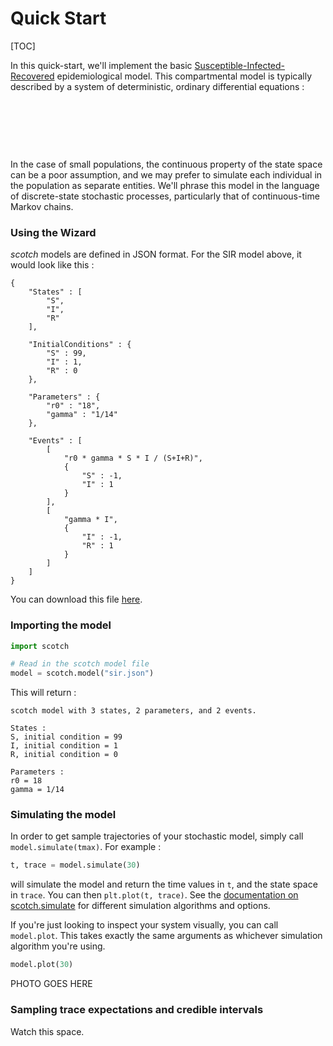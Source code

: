 # Quick Start


<link rel="stylesheet" href="//cdnjs.cloudflare.com/ajax/libs/KaTeX/0.2.0/katex.min.css">
<script src="//cdnjs.cloudflare.com/ajax/libs/KaTeX/0.2.0/katex.min.js"></script>


[TOC]


In this quick-start, we'll implement the basic [Susceptible-Infected-Recovered](http://en.wikipedia.org/wiki/Compartmental_models_in_epidemiology) epidemiological model. This compartmental model is typically described by a system of deterministic, ordinary differential equations :

<div id="SIR_S" class="katex"></div><br /><p />
<div id="SIR_I" class="katex"></div><br /><p />
<div id="SIR_R" class="katex"></div><br /><p />

In the case of small populations, the continuous property of the state space can be a poor assumption, and we may prefer to simulate each individual in the population as separate entities. We'll phrase this model in the language of discrete-state stochastic processes, particularly that of continuous-time Markov chains. 


### Using the Wizard

_scotch_ models are defined in JSON format. For the SIR model above, it would look like this :

```
{
    "States" : [
        "S",
        "I",
        "R"
    ],

    "InitialConditions" : {
        "S" : 99,
        "I" : 1,
        "R" : 0
    },

    "Parameters" : {
        "r0" : "18",
        "gamma" : "1/14"
    },

    "Events" : [
        [
            "r0 * gamma * S * I / (S+I+R)",
            {
                "S" : -1,
                "I" : 1
            }
        ],
        [
            "gamma * I",
            {
                "I" : -1,
                "R" : 1
            }
        ]
    ]
}
```

You can download this file [here](files/sir.json).




### Importing the model

```python
import scotch

# Read in the scotch model file
model = scotch.model("sir.json")
```

This will return :
```text
scotch model with 3 states, 2 parameters, and 2 events.

States :
S, initial condition = 99
I, initial condition = 1
R, initial condition = 0

Parameters :
r0 = 18
gamma = 1/14
```






### Simulating the model

In order to get sample trajectories of your stochastic model, simply call `model.simulate(tmax)`. For example :
```python
t, trace = model.simulate(30)
```
will simulate the model and return the time values in `t`, and the state space in `trace`. You can then `plt.plot(t, trace)`. See the [documentation on scotch.simulate](documentation/simulate/) for different simulation algorithms and options.

If you're just looking to inspect your system visually, you can call `model.plot`. This takes exactly the same arguments as whichever simulation algorithm you're using.

```python
model.plot(30)
```

PHOTO GOES HERE





### Sampling trace expectations and credible intervals

Watch this space.






<script>
var SIR_S = "\\displaystyle \\frac{\\text{d}{S}}{dt} = -\\frac{\\beta \\, S \\, I}{N}";
var SIR_I = "\\displaystyle \\frac{\\text{d}{I}}{dt} = \\frac{\\beta \\, S \\, I}{N} - \\gamma \\, I";
var SIR_R = "\\displaystyle \\frac{\\text{d}{R}}{dt} = \\gamma \\, I";

katex.render(SIR_S, document.getElementById('SIR_S'));
katex.render(SIR_I, document.getElementById('SIR_I'));
katex.render(SIR_R, document.getElementById('SIR_R'));
</script>
